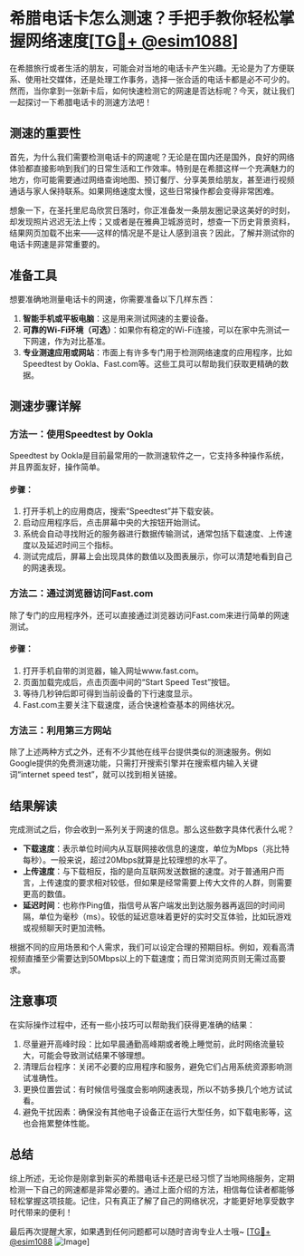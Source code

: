 # 希腊电话卡怎么测速？手把手教你轻松掌握网络速度[[TG💪+ @esim1088](https://t.me/s/esim1088)]

在希腊旅行或者生活的朋友，可能会对当地的电话卡产生兴趣。无论是为了方便联系、使用社交媒体，还是处理工作事务，选择一张合适的电话卡都是必不可少的。然而，当你拿到一张新卡后，如何快速检测它的网速是否达标呢？今天，就让我们一起探讨一下希腊电话卡的测速方法吧！

## 测速的重要性

首先，为什么我们需要检测电话卡的网速呢？无论是在国内还是国外，良好的网络体验都直接影响到我们的日常生活和工作效率。特别是在希腊这样一个充满魅力的地方，你可能需要通过网络查询地图、预订餐厅、分享美景给朋友，甚至进行视频通话与家人保持联系。如果网络速度太慢，这些日常操作都会变得非常困难。

想象一下，在圣托里尼岛欣赏日落时，你正准备发一条朋友圈记录这美好的时刻，却发现照片迟迟无法上传；又或者是在雅典卫城游览时，想查一下历史背景资料，结果网页加载不出来——这样的情况是不是让人感到沮丧？因此，了解并测试你的电话卡网速是非常重要的。

## 准备工具

想要准确地测量电话卡的网速，你需要准备以下几样东西：

1. **智能手机或平板电脑**：这是用来测试网速的主要设备。
2. **可靠的Wi-Fi环境（可选）**：如果你有稳定的Wi-Fi连接，可以在家中先测试一下网速，作为对比基准。
3. **专业测速应用或网站**：市面上有许多专门用于检测网络速度的应用程序，比如Speedtest by Ookla、Fast.com等。这些工具可以帮助我们获取更精确的数据。

## 测速步骤详解

### 方法一：使用Speedtest by Ookla

Speedtest by Ookla是目前最常用的一款测速软件之一，它支持多种操作系统，并且界面友好，操作简单。

#### 步骤：
1. 打开手机上的应用商店，搜索“Speedtest”并下载安装。
2. 启动应用程序后，点击屏幕中央的大按钮开始测试。
3. 系统会自动寻找附近的服务器进行数据传输测试，通常包括下载速度、上传速度以及延迟时间三个指标。
4. 测试完成后，屏幕上会出现具体的数值以及图表展示，你可以清楚地看到自己的网速表现。

### 方法二：通过浏览器访问Fast.com

除了专门的应用程序外，还可以直接通过浏览器访问Fast.com来进行简单的网速测试。

#### 步骤：
1. 打开手机自带的浏览器，输入网址www.fast.com。
2. 页面加载完成后，点击页面中间的“Start Speed Test”按钮。
3. 等待几秒钟后即可得到当前设备的下行速度显示。
4. Fast.com主要关注下载速度，适合快速检查基本的网络状况。

### 方法三：利用第三方网站

除了上述两种方式之外，还有不少其他在线平台提供类似的测速服务。例如Google提供的免费测速功能，只需打开搜索引擎并在搜索框内输入关键词“internet speed test”，就可以找到相关链接。

## 结果解读

完成测试之后，你会收到一系列关于网速的信息。那么这些数字具体代表什么呢？

- **下载速度**：表示单位时间内从互联网接收信息的速度，单位为Mbps（兆比特每秒）。一般来说，超过20Mbps就算是比较理想的水平了。
- **上传速度**：与下载相反，指的是向互联网发送数据的速度。对于普通用户而言，上传速度的要求相对较低，但如果是经常需要上传大文件的人群，则需要更高的数值。
- **延迟时间**：也称作Ping值，指信号从客户端发出到达服务器再返回的时间间隔，单位为毫秒（ms）。较低的延迟意味着更好的实时交互体验，比如玩游戏或视频聊天时更加流畅。

根据不同的应用场景和个人需求，我们可以设定合理的预期目标。例如，观看高清视频直播至少需要达到50Mbps以上的下载速度；而日常浏览网页则无需过高要求。

## 注意事项

在实际操作过程中，还有一些小技巧可以帮助我们获得更准确的结果：

1. 尽量避开高峰时段：比如早晨通勤高峰期或者晚上睡觉前，此时网络流量较大，可能会导致测试结果不够理想。
2. 清理后台程序：关闭不必要的应用程序和服务，避免它们占用系统资源影响测试准确性。
3. 更换位置尝试：有时候信号强度会影响网速表现，所以不妨多换几个地方试试看。
4. 避免干扰因素：确保没有其他电子设备正在运行大型任务，如下载电影等，这也会拖累整体性能。

## 总结

综上所述，无论你是刚拿到新买的希腊电话卡还是已经习惯了当地网络服务，定期检测一下自己的网速都是非常必要的。通过上面介绍的方法，相信每位读者都能够轻松掌握这项技能。记住，只有真正了解了自己的网络状况，才能更好地享受数字时代带来的便利！

最后再次提醒大家，如果遇到任何问题都可以随时咨询专业人士哦~ [[TG💪+ @esim1088](https://t.me/s/esim1088) ![Image](https://i.postimg.cc/4NQfJmqS/Snipaste-2025-05-13-00-14-12.png)]